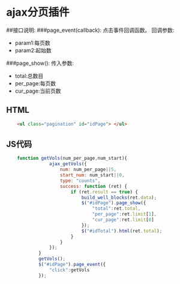 # ajax分页插件

##接口说明:
###page_event(callback):
点击事件回调函数。
回调参数:
- param1:每页数
- param2:起始数

###page_show():
传入参数:
- total:总数目
- per_page:每页数
- cur_page:当前页数

## HTML
```html
    <ul class="pagination" id="idPage"> </ul>
```
## JS代码

```javascript
    function getVols(num_per_page,num_start){
                ajax_getVols({
                    num: num_per_page||5,
                    start_num: num_start||0,
                    type: "counts",
                    success: function (ret) {
                        if (ret.result == true) {
                            build_well_blocks(ret.data);
                            $("#idPage").page_show({
                                "total":ret.total,
                                "per_page":ret.limit[1],
                                "cur_page":ret.limit[0]
                            });
                            $("#idTotal").html(ret.total);
                        }
                    }
                });
            }
            getVols();
            $("#idPage").page_event({
                "click":getVols
            });
